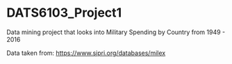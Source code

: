 # DATS6103_Project1

Data mining project that looks into Military Spending by Country from 1949 - 2016

Data taken from: https://www.sipri.org/databases/milex
